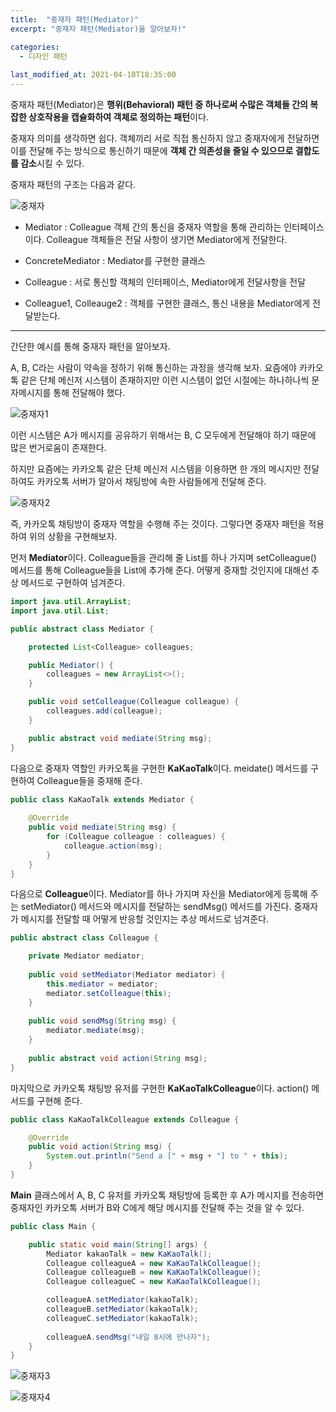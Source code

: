```yaml
---
title:  "중재자 패턴(Mediator)"
excerpt: "중재자 패턴(Mediator)을 알아보자!"

categories:
  - 디자인 패턴
  
last_modified_at: 2021-04-10T18:35:00
---
```


중재자 패턴(Mediator)은 **행위(Behavioral) 패턴 중 하나로써 수많은 객체들 간의 복잡한 상호작용을 캡슐화하여 객체로 정의하는 패턴**이다.  

중재자 의미를 생각하면 쉽다. 객체끼리 서로 직접 통신하지 않고 중재자에게 전달하면 이를 전달해 주는 방식으로 통신하기 때문에 **객체 간 의존성을 줄일 수 있으므로 결합도를 감소**시킬 수 있다.  

중재자 패턴의 구조는 다음과 같다.  

![중재자](https://user-images.githubusercontent.com/53072057/114258827-47cb8900-9a04-11eb-93b9-036b5cadca27.JPG)  

* Mediator : Colleague 객체 간의 통신을 중재자 역할을 통해 관리하는 인터페이스이다. Colleague 객체들은 전달 사항이 생기면 Mediator에게 전달한다.  

* ConcreteMediator : Mediator를 구현한 클래스  

* Colleague : 서로 통신할 객체의 인터페이스, Mediator에게 전달사항을 전달  

* Colleague1, Colleauge2 : 객체를 구현한 클래스, 통신 내용을 Mediator에게 전달받는다.  

*****

간단한 예시를 통해 중재자 패턴을 알아보자.  

A, B, C라는 사람이 약속을 정하기 위해 통신하는 과정을 생각해 보자. 요즘에야 카카오톡 같은 단체 메신저 시스템이 존재하지만 이런 시스템이 없던 시절에는 하나하나씩 문자메시지를 통해 전달해야 했다.  

![중재자1](https://user-images.githubusercontent.com/53072057/114258830-48fcb600-9a04-11eb-92a5-c6259e851012.JPG)  

이런 시스템은 A가 메시지를 공유하기 위해서는 B, C 모두에게 전달해야 하기 때문에 많은 번거로움이 존재한다.  

하지만 요즘에는 카카오톡 같은 단체 메신저 시스템을 이용하면 한 개의 메시지만 전달하여도 카카오톡 서버가 알아서 채팅방에 속한 사람들에게 전달해 준다.  

![중재자2](https://user-images.githubusercontent.com/53072057/114258832-49954c80-9a04-11eb-8c6b-8967bf89ca7c.JPG)  

즉, 카카오톡 채팅방이 중재자 역할을 수행해 주는 것이다. 그렇다면 중재자 패턴을 적용하여 위의 상황을 구현해보자.  

먼저 **Mediator**이다. Colleague들을 관리해 줄 List를 하나 가지며 setColleague() 메서드를 통해 Colleague들을 List에 추가해 준다. 어떻게 중재할 것인지에 대해선 추상 메서드로 구현하여 넘겨준다.  

```java
import java.util.ArrayList;
import java.util.List;

public abstract class Mediator {

	protected List<Colleague> colleagues;

	public Mediator() {
		colleagues = new ArrayList<>();
	}

	public void setColleague(Colleague colleague) {
		colleagues.add(colleague);
	}

	public abstract void mediate(String msg);
}
```

다음으로 중재자 역할인 카카오톡을 구현한 **KaKaoTalk**이다. meidate() 메서드를 구현하여 Colleague들을 중재해 준다.  

```java
public class KaKaoTalk extends Mediator {
	
	@Override
	public void mediate(String msg) {
		for (Colleague colleague : colleagues) {
			colleague.action(msg);
		}
	}
}
```

다음으로 **Colleague**이다. Mediator를 하나 가지며 자신을 Mediator에게 등록해 주는 setMediator() 메서드와 메시지를 전달하는 sendMsg() 메서드를 가진다. 중재자가 메시지를 전달할 때 어떻게 반응할 것인지는 추상 메서드로 넘겨준다.  

```java
public abstract class Colleague {

	private Mediator mediator;
	
	public void setMediator(Mediator mediator) {
		this.mediator = mediator;
		mediator.setColleague(this);
	}
	
	public void sendMsg(String msg) {
		mediator.mediate(msg);
	}
	
	public abstract void action(String msg);
}
```

마지막으로 카카오톡 채팅방 유저를 구현한 **KaKaoTalkColleague**이다. action() 메서드를 구현해 준다.  

```java
public class KaKaoTalkColleague extends Colleague {

	@Override
	public void action(String msg) {
		System.out.println("Send a [" + msg + "] to " + this);
	}
}
```

**Main** 클래스에서 A, B, C 유저를 카카오톡 채팅방에 등록한 후 A가 메시지를 전송하면 중재자인 카카오톡 서버가 B와 C에게 해당 메시지를 전달해 주는 것을 알 수 있다.  

```java
public class Main {

	public static void main(String[] args) {
		Mediator kakaoTalk = new KaKaoTalk();
		Colleague colleagueA = new KaKaoTalkColleague();
		Colleague colleagueB = new KaKaoTalkColleague();
		Colleague colleagueC = new KaKaoTalkColleague();

		colleagueA.setMediator(kakaoTalk);
		colleagueB.setMediator(kakaoTalk);
		colleagueC.setMediator(kakaoTalk);
		
		colleagueA.sendMsg("내일 8시에 만나자");
	}
}
```

![중재자3](https://user-images.githubusercontent.com/53072057/114258833-49954c80-9a04-11eb-98e0-ed501aac9b6d.JPG)  

![중재자4](https://user-images.githubusercontent.com/53072057/114258834-4a2de300-9a04-11eb-896d-b18f6fcd4544.JPG)  



